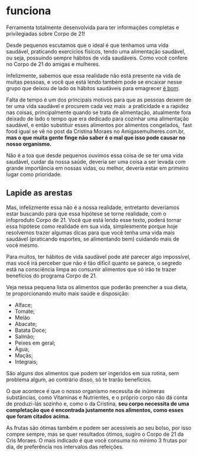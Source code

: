 # funciona
Ferramenta totalmente desenvolvida para ter informações completas e privilegiadas sobre Corpo de 21!

Desde pequenos escutamos que o ideal é que tenhamos uma vida saudável, praticando exercícios físicos, tendo uma alimentação saudável, ou seja, possuindo sempre hábitos de vida saudáveis. Como você confere no Corpo de 21 do amigas e mulheres.

Infelizmente, sabemos que essa realidade não está presente na vida de muitas pessoas, e você que está lendo também pode se encaixar nesse grupo que deixou de lado os hábitos saudáveis para emagrecer <a href="http://amigasemulheres.com.br/minha-opiniao-corpo-de-21">é bom</a>.

Falta de tempo é um dos principais motivos para que as pessoas deixem de ter uma vida saudável e procurem cada vez mais  a praticidade e a rapidez nas coisas, principalmente quando se trata de alimentação, atualmente fora deixado de lado o tempo que era dedicado para cozinhar uma alimentação saudável, e então substituir esses alimentos por alimentos congelados,  fast food igual se vê no post da Cristina Moraes no Amigasemulheres.com.br, <strong>mas o que muita gente finge não saber é o mal que isso pode causar no nosso organismo.</strong>

Não é a toa que desde pequenos ouvimos essa coisa de se ter uma vida saudável, cuidar da nossa saúde, deveria ser uma coisa a ser levada com grande importância em nossas vidas, ou melhor, deveria estar em primeiro lugar como prioridade.
<h2>Lapide as arestas</h2>
Mas, infelizmente essa não é a nossa realidade, entretanto deveríamos estar buscando para que essa hipótese se torne realidade, com o infoproduto Corpo de 21. Você que está lendo esse texto, poderá tornar essa hipótese como realidade em sua vida, simplesmente porque hoje resolvemos trazer algumas dicas para que você tenha uma vida mais saudável (praticando esportes, se alimentando bem) cuidando mais de você mesmo.

Para muitos, ter hábitos de vida saudável pode até parecer algo impossível, mas você irá perceber que não é tão difícil quanto se parece, o segredo está na consciência limpa ao consumir alimentos que só irão te trazer benefícios do programa Corpo de 21.

Veja nessa pequena lista os alimentos que poderão preencher a sua dieta, te proporcionando muito mais saúde e disposição:
<ul>
	<li>Alface;</li>
	<li>Tomate;</li>
	<li>Melão</li>
	<li>Abacate;</li>
	<li>Batata Doce;</li>
	<li>Salmão;</li>
	<li>Peixes em geral;</li>
	<li>Água;</li>
	<li>Maçãs;</li>
	<li>Integrais;</li>
</ul>
São alguns dos alimentos que podem ser ingeridos em sua rotina, sem problema algum, ao contrário disso, só te trarão benefícios.

O que acontece é que o nosso organismo necessita de inúmeras substâncias, como Vitaminas e Nutrientes, e o próprio corpo não dá conta de produzi-lás sozinho e, como o da Cristina, <strong>seu corpo necessita de uma completação que é encontrada justamente nos alimentos, como esses que foram citados acima.</strong>

As frutas são ótimas também e podem ser acessíveis ao seu bolso, por isso compre sempre, mas se quer resultados ótimos, sugiro o Corpo de 21 da Cris Moraes. O mais indicado é que você consuma no mínimo 3 frutas por dia, de preferência nos intervalos das refeições.
